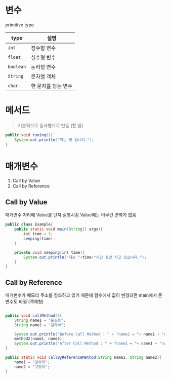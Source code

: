 # 변수
primitive type

|type|설명|
|-|-|
|`int`|정수형 변수|
|`float`|실수형 변수|
|`boolean`|논리형 변수|
|`String`|문자열 객체|
|`char`|한 문자를 담는 변수|

# 메서드
> 기본적으로 동사형으로 만듬 (할 일)

```java
public void runing(){
    System.out.println("뛰는 중 입니다.");
}
```

# 매개변수
1. Call by Value
2. Call by Reference


## Call by Value
매개변수 자리에 Value를 던져 실행시킴 Value에는 아무런 변화가 없음
```java
public class Example{
    public static void main(String[] args){
        int time = 3;
        seeping(time);
    }

    private void seeping(int time){
        System.out.println("저는 "+time+"시간 동안 자고 있습니다.");
    }
}
```

## Call by Reference
매개변수가 메모리 주소를 참조하고 있기 때문에 함수에서 값이 변경되면 main에서 준 변수도 바뀜 (객체형)
```java

public void callMethod(){
    String name1 = "홍길동";
    String name2 = "김자바";

    System.out.println("Before Call Method : " + "name1 = "+ name1 + "name2 = " + name2);
    method2(name1, name2);
    System.out.println("After Call Method : " + "name1 = "+ name1 + "name2 = " + name2);
}

public static void callByReferenceMethod(String name1, String name2){
    name1 = "강아지";
    name2 = "고양이";
}
```





